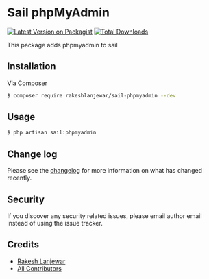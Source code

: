 # Sail phpMyAdmin

[![Latest Version on Packagist][ico-version]][link-packagist]
[![Total Downloads][ico-downloads]][link-downloads]

This package adds phpmyadmin to sail

## Installation

Via Composer

``` bash
$ composer require rakeshlanjewar/sail-phpmyadmin --dev
```

## Usage

``` bash
$ php artisan sail:phpmyadmin
```
## Change log

Please see the [changelog](changelog.md) for more information on what has changed recently.
## Security

If you discover any security related issues, please email author email instead of using the issue tracker.

## Credits

- [Rakesh Lanjewar][link-author]
- [All Contributors][link-contributors]


[ico-version]: https://img.shields.io/packagist/v/rakeshlanjewar/sail-phpmyadmin.svg?style=flat-square
[ico-downloads]: https://img.shields.io/packagist/dt/rakeshlanjewar/sail-phpmyadmin.svg?style=flat-square
[ico-travis]: https://img.shields.io/travis/rakeshlanjewar/sail-phpmyadmin/master.svg?style=flat-square
[ico-styleci]: https://styleci.io/repos/12345678/shield

[link-packagist]: https://packagist.org/packages/rakeshlanjewar/sail-phpmyadmin
[link-downloads]: https://packagist.org/packages/rakeshlanjewar/sail-phpmyadmin
[link-travis]: https://travis-ci.org/rakeshlanjewar/sail-phpmyadmin
[link-styleci]: https://styleci.io/repos/12345678
[link-author]: https://github.com/rakeshlanjewar
[link-contributors]: ../../contributors
